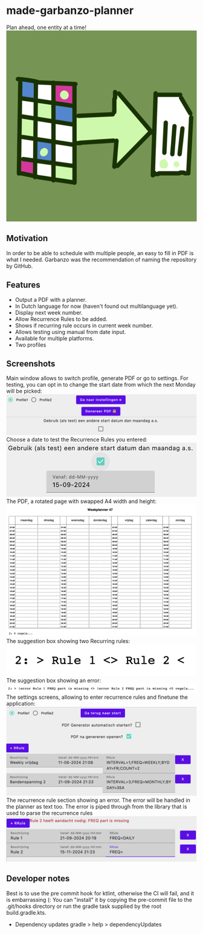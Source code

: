 # made-garbanzo-planner
Plan ahead, one entity at a time!
![Logo](composeApp/icon/icon.png)

## Motivation
In order to be able to schedule with multiple people, an easy to fill in PDF is what I needed.
Garbanzo was the recommendation of naming the repository by GitHub.

## Features
- Output a PDF with a planner.
- In Dutch language for now (haven't found out multilanguage yet).
- Display next week number.
- Allow Recurrence Rules to be added.
- Shows if recurring rule occurs in current week number.
- Allows testing using manual from date input.
- Available for multiple platforms.
- Two profiles

## Screenshots
Main window allows to switch profile, generate PDF or go to settings. For testing, you can opt in to change the start date from which the next Monday will be picked:
![Main window](docs/images/main.png)
Choose a date to test the Recurrence Rules you entered:
![Main window choose date](docs/images/main_choose_date.png)
The PDF, a rotated page with swapped A4 width and height:
![PDF output](docs/images/pdf_output.png)
The suggestion box showing two Recurring rules:
![PDF output](docs/images/pdf_two_rrules.png)
The suggestion box showing an error:
![PDF output](docs/images/pdf_error_rrules.png)
The settings screens, allowing to enter recurrence rules and finetune the application:
![PDF output](docs/images/settings.png)
The recurrence rule section showing an error. The error will be handled in the planner as text too. The error is piped through from the library that is used to parse the recurrence rules
![PDF output](docs/images/settings_error.png)

## Developer notes
Best is to use the pre commit hook for ktlint, otherwise the CI will fail, and it is embarrassing (: You can "install" it by copying the pre-commit file to the .git/hooks directory or run the gradle task supplied by the root build.gradle.kts.
- Dependency updates gradle > help > dependencyUpdates
